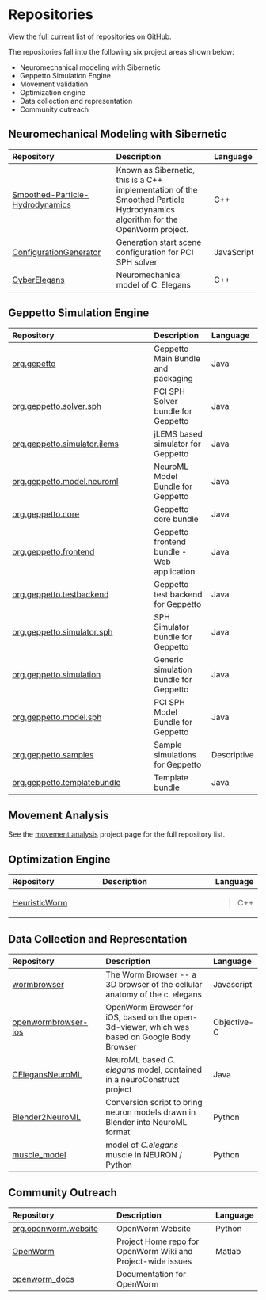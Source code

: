 Repositories
============

View the [full current list](https://github.com/openworm) of repositories on GitHub.

The repositories fall into the following six project areas shown below:

-   Neuromechanical modeling with Sibernetic
-   Geppetto Simulation Engine
-   Movement validation
-   Optimization engine
-   Data collection and representation
-   Community outreach

Neuromechanical Modeling with Sibernetic
----------------------------------------

<table>
<colgroup>
<col width="45%" />
<col width="50%" />
<col width="4%" />
</colgroup>
<thead>
<tr class="header">
<th align="left">Repository</th>
<th align="left">Description</th>
<th align="left">Language</th>
</tr>
</thead>
<tbody>
<tr class="odd">
<td align="left"><a href="https://github.com/openworm/Smoothed-Particle-Hydrodynamics">Smoothed-Particle-Hydrodynamics</a></td>
<td align="left">Known as Sibernetic, this is a C++ implementation of the Smoothed Particle Hydrodynamics algorithm for the OpenWorm project.</td>
<td align="left">C++</td>
</tr>
<tr class="even">
<td align="left"><a href="https://github.com/openworm/ConfigurationGenerator">ConfigurationGenerator</a></td>
<td align="left">Generation start scene configuration for PCI SPH solver</td>
<td align="left">JavaScript</td>
</tr>
<tr class="odd">
<td align="left"><a href="https://github.com/openworm/CyberElegans">CyberElegans</a></td>
<td align="left">Neuromechanical model of C. Elegans</td>
<td align="left">C++</td>
</tr>
</tbody>
</table>

Geppetto Simulation Engine
--------------------------

<table>
<colgroup>
<col width="67%" />
<col width="25%" />
<col width="7%" />
</colgroup>
<thead>
<tr class="header">
<th align="left">Repository</th>
<th align="left">Description</th>
<th align="left">Language</th>
</tr>
</thead>
<tbody>
<tr class="odd">
<td align="left"><a href="https://github.com/openworm/org.geppetto">org.gepetto</a></td>
<td align="left">Geppetto Main Bundle and packaging</td>
<td align="left">Java</td>
</tr>
<tr class="even">
<td align="left"><a href="https://github.com/openworm/org.geppetto.solver.sph">org.geppetto.solver.sph</a></td>
<td align="left">PCI SPH Solver bundle for Geppetto</td>
<td align="left">Java</td>
</tr>
<tr class="odd">
<td align="left"><a href="https://github.com/openworm/org.geppetto.simulator.jlems">org.geppetto.simulator.jlems</a></td>
<td align="left">jLEMS based simulator for Geppetto</td>
<td align="left">Java</td>
</tr>
<tr class="even">
<td align="left"><a href="https://github.com/openworm/org.geppetto.model.neuroml">org.geppetto.model.neuroml</a></td>
<td align="left">NeuroML Model Bundle for Geppetto</td>
<td align="left">Java</td>
</tr>
<tr class="odd">
<td align="left"><a href="https://github.com/openworm/org.geppetto.core">org.geppetto.core</a></td>
<td align="left">Geppetto core bundle</td>
<td align="left">Java</td>
</tr>
<tr class="even">
<td align="left"><a href="https://github.com/openworm/org.geppetto.frontend">org.geppetto.frontend</a></td>
<td align="left">Geppetto frontend bundle - Web application</td>
<td align="left">Java</td>
</tr>
<tr class="odd">
<td align="left"><a href="https://github.com/openworm/org.geppetto.testbackend">org.geppetto.testbackend</a></td>
<td align="left">Geppetto test backend for Geppetto</td>
<td align="left">Java</td>
</tr>
<tr class="even">
<td align="left"><a href="https://github.com/openworm/org.geppetto.simulator.sph">org.geppetto.simulator.sph</a></td>
<td align="left">SPH Simulator bundle for Geppetto</td>
<td align="left">Java</td>
</tr>
<tr class="odd">
<td align="left"><a href="https://github.com/openworm/org.geppetto.simulation">org.geppetto.simulation</a></td>
<td align="left">Generic simulation bundle for Geppetto</td>
<td align="left">Java</td>
</tr>
<tr class="even">
<td align="left"><a href="https://github.com/openworm/org.geppetto.model.sph">org.geppetto.model.sph</a></td>
<td align="left">PCI SPH Model Bundle for Geppetto</td>
<td align="left">Java</td>
</tr>
<tr class="odd">
<td align="left"><a href="https://github.com/openworm/org.geppetto.samples">org.geppetto.samples</a></td>
<td align="left">Sample simulations for Geppetto</td>
<td align="left">Descriptive</td>
</tr>
<tr class="even">
<td align="left"><a href="https://github.com/openworm/org.geppetto.templatebundle">org.geppetto.templatebundle</a></td>
<td align="left">Template bundle</td>
<td align="left">Java</td>
</tr>
</tbody>
</table>

Movement Analysis
-------------------

See the [movement analysis](../Projects/worm-movement.md) project page for the full repository list.

Optimization Engine
-------------------

<table>
<colgroup>
<col width="40%" />
<col width="54%" />
<col width="4%" />
</colgroup>
<thead>
<tr class="header">
<th align="left">Repository</th>
<th align="left">Description</th>
<th align="left">Language</th>
</tr>
</thead>
<tbody>
<tr class="odd">
<td align="left"><a href="https://github.com/openworm/HeuristicWorm">HeuristicWorm</a></td>
<td align="left"></td>
<td align="left"><blockquote>
<p>C++</p>
</blockquote></td>
</tr>
</tbody>
</table>

Data Collection and Representation
----------------------------------

<table>
<colgroup>
<col width="40%" />
<col width="54%" />
<col width="4%" />
</colgroup>
<thead>
<tr class="header">
<th align="left">Repository</th>
<th align="left">Description</th>
<th align="left">Language</th>
</tr>
</thead>
<tbody>
<tr class="odd">
<td align="left"><a href="https://github.com/openworm/wormbrowser">wormbrowser</a></td>
<td align="left">The Worm Browser -- a 3D browser of the cellular anatomy of the c. elegans</td>
<td align="left">Javascript</td>
</tr>
<tr class="even">
<td align="left"><a href="https://github.com/openworm/openwormbrowser-ios">openwormbrowser-ios</a></td>
<td align="left">OpenWorm Browser for iOS, based on the open-3d-viewer, which was based on Google Body Browser</td>
<td align="left">Objective-C</td>
<tr class="odd">
<td align="left"><a href="https://github.com/openworm/CElegansNeuroML">CElegansNeuroML</a></td>
<td align="left">NeuroML based <i>C. elegans</i> model, contained in a neuroConstruct project</td>
<td align="left">Java</td>
</tr>
<tr class="even">
<td align="left"><a href="https://github.com/openworm/Blender2NeuroML">Blender2NeuroML</a></td>
<td align="left">Conversion script to bring neuron models drawn in Blender into NeuroML format</td>
<td align="left">Python</td>
</tr>
<tr class="odd">
<td align="left"><a href="https://github.com/openworm/muscle_model">muscle_model</a></td>

<td align="left">model of <i>C.elegans</i> muscle in NEURON / Python</td>
<td align="left">Python</td>
</tr>
</tbody>
</table>

Community Outreach
------------------

<table>
<colgroup>
<col width="45%" />
<col width="50%" />
<col width="4%" />
</colgroup>
<thead>
<tr class="header">
<th align="left">Repository</th>
<th align="left">Description</th>
<th align="left">Language</th>
</tr>
</thead>
<tbody>
<tr class="odd">
<td align="left"><a href="https://github.com/openworm/org.openworm.website">org.openworm.website</a></td>
<td align="left">OpenWorm Website</td>
<td align="left">Python</td>
</tr>
<tr class="even">
<td align="left"><a href="https://github.com/openworm/OpenWorm">OpenWorm</a></td>
<td align="left">Project Home repo for OpenWorm Wiki and Project-wide issues</td>
<td align="left">Matlab</td>
</tr>
<tr class="odd">
<td align="left"><a href="https://github.com/openworm/openworm_docs">openworm_docs</a></td>
<td align="left">Documentation for OpenWorm</td>
<td align="left"></td>
</tr>
</tbody>
</table>
